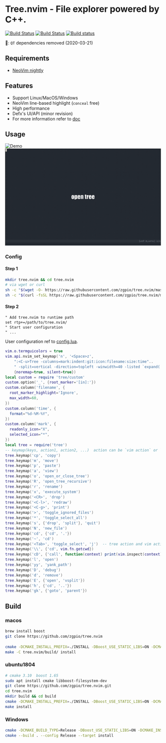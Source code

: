 # Tree.nvim - File explorer powered by C++.

[![Build Status](https://circleci.com/gh/zgpio/tree.nvim.svg?style=svg)](https://circleci.com/gh/zgpio/tree.nvim)
[![Build Status](https://travis-ci.org/zgpio/tree.nvim.svg?branch=master)](https://travis-ci.org/zgpio/tree.nvim)
[![Build status](https://ci.appveyor.com/api/projects/status/v0tb04id681b49xx/branch/master?svg=true)](https://ci.appveyor.com/project/zgpio/tree-nvim/branch/master)

🎉: `QT` dependencies removed (2020-03-21)

## Requirements
- [NeoVim nightly](https://github.com/neovim/neovim/releases/tag/nightly)

## Features
- Support Linux/MacOS/Windows
- NeoVim line-based highlight (`conceal` free)
- High performance
- Defx's UI/API (minor revision)
- For more information refer to [doc](runtime/doc/tree.txt)

## Usage
![Demo](https://user-images.githubusercontent.com/19503791/86912092-f3326f00-c14e-11ea-9d98-b65563c1bd6c.png)
![Demo](https://github.com/zgpio/demo/blob/master/tree_demo.gif)

### Config
#### Step 1
```sh
mkdir tree.nvim && cd tree.nvim
# via wget or curl
sh -c "$(wget -O- https://raw.githubusercontent.com/zgpio/tree.nvim/master/install.sh)"
sh -c "$(curl -fsSL https://raw.githubusercontent.com/zgpio/tree.nvim/master/install.sh)"
```
#### Step 2
```vim
" Add tree.nvim to runtime path
set rtp+=/path/to/tree.nvim/
" Start user configuration
" ...
```
User configuration ref to [config.lua](src/app/dev.lua).
```lua
vim.o.termguicolors = true
vim.api.nvim_set_keymap('n', '<Space>z',
    ":<C-u>Tree -columns=mark:indent:git:icon:filename:size:time"..
    " -split=vertical -direction=topleft -winwidth=40 -listed `expand('%:p:h')`<CR>",
    {noremap=true, silent=true})
local custom = require 'tree/custom'
custom.option('_', {root_marker='[in]:'})
custom.column('filename', {
  root_marker_highlight='Ignore',
  max_width=60,
})
custom.column('time', {
  format="%d-%M-%Y",
})
custom.column('mark', {
  readonly_icon="X",
  selected_icon="*",
})
local tree = require('tree')
-- keymap(keys, action1, action2, ...)  action can be `vim action` or `tree action`
tree.keymap('cp', 'copy')
tree.keymap('m', 'move')
tree.keymap('p', 'paste')
tree.keymap('a', 'view')
tree.keymap('o', 'open_or_close_tree')
tree.keymap('R', 'open_tree_recursive')
tree.keymap('r', 'rename')
tree.keymap('x', 'execute_system')
tree.keymap('<CR>', 'drop')
tree.keymap('<C-l>', 'redraw')
tree.keymap('<C-g>', 'print')
tree.keymap('>', 'toggle_ignored_files')
tree.keymap('*', 'toggle_select_all')
tree.keymap('s', {'drop', 'split'}, 'quit')
tree.keymap('N', 'new_file')
tree.keymap('cd', {'cd', '.'})
tree.keymap('~', 'cd')
tree.keymap('<Tab>', 'toggle_select', 'j')  -- tree action and vim action
tree.keymap('\\', {'cd', vim.fn.getcwd})
tree.keymap('cD', {'call', function(context) print(vim.inspect(context)) end})
tree.keymap('l', 'open')
tree.keymap('yy', 'yank_path')
tree.keymap('D', 'debug')
tree.keymap('d', 'remove')
tree.keymap('E', {'open', 'vsplit'})
tree.keymap('h', {'cd', '..'})
tree.keymap('gk', {'goto', 'parent'})
```

## Build
### macos
```sh
brew install boost
git clone https://github.com/zgpio/tree.nvim

cmake -DCMAKE_INSTALL_PREFIX=./INSTALL -DBoost_USE_STATIC_LIBS=ON -DCMAKE_BUILD_TYPE=Release -S tree.nvim/ -B tree.nvim/build
make -C tree.nvim/build/ install
```
### ubuntu1804
```sh
# cmake 3.10  boost 1.65
sudo apt install cmake libboost-filesystem-dev
git clone https://github.com/zgpio/tree.nvim.git
cd tree.nvim
mkdir build && cd build
cmake -DCMAKE_INSTALL_PREFIX=./INSTALL -DBoost_USE_STATIC_LIBS=ON -DCMAKE_BUILD_TYPE=Release  ..
make install
```
### Windows
```sh
cmake -DCMAKE_BUILD_TYPE=Release -DBoost_USE_STATIC_LIBS=ON -DCMAKE_INSTALL_PREFIX="C:/Users/xxx/tree.nvim/INSTALL" ..
cmake --build . --config Release --target install
```
